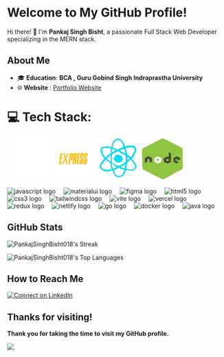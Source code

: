 # Welcome to My GitHub Profile!

Hi there! 👋 I'm **Pankaj Singh Bisht**, a passionate Full Stack Web Developer specializing in the MERN stack.
## About Me

- 🎓 **Education**: **BCA , Guru Gobind Singh Indraprastha University**
-  🌐  **Website** : <a href="https://pankajsbisht18.vercel.app" target="_blank">Portfolio Website</a>
  


# 💻 Tech Stack:

<p align="left">
  <img src="https://github.com/PankajSinghBisht018/PankajSinghBisht018/raw/main/assets/MONGODB.gif" alt="MongoDB" width="100" height="100"/>
  <img src="https://github.com/PankajSinghBisht018/PankajSinghBisht018/raw/main/assets/EXPRESS.gif" alt="Express.js" width="100" height="100"/>
  <img src="https://github.com/PankajSinghBisht018/PankajSinghBisht018/raw/main/assets/REACT.gif" alt="React.js" width="100" height="100"/>
  <img src="https://github.com/PankajSinghBisht018/PankajSinghBisht018/raw/main/assets/NODEJS.gif" alt="Node.js" width="100" height="100"/>
</p>

<div align="left">
  <img src="https://skillicons.dev/icons?i=js" height="49" alt="javascript logo"  />
  <img width="10" />
  <img src="https://skillicons.dev/icons?i=materialui" height="49" alt="materialui logo"  />
  <img width="10" />
  <img src="https://skillicons.dev/icons?i=figma" height="49" alt="figma logo"  />
  <img width="10" />
  <img src="https://skillicons.dev/icons?i=html" height="49" alt="html5 logo"  />
  <img width="10" />
  <img src="https://skillicons.dev/icons?i=css" height="49" alt="css3 logo"  />
  <img width="10" />
  <img src="https://skillicons.dev/icons?i=tailwind" height="49" alt="tailwindcss logo"  />
  <img width="10" />
  <img src="https://skillicons.dev/icons?i=vite" height="49" alt="vite logo"  />
  <img width="10" />
  <img src="https://skillicons.dev/icons?i=vercel" height="49" alt="vercel logo"  />
  <img width="10" />
  <img src="https://skillicons.dev/icons?i=redux" height="49" alt="redux logo"  />
  <img width="10" />
  <img src="https://skillicons.dev/icons?i=netlify" height="49" alt="netlify logo"  />
  <img width="10" />
  <img src="https://skillicons.dev/icons?i=go" height="49" alt="go logo"  />
  <img width="10" />
  <img src="https://skillicons.dev/icons?i=docker" height="49" alt="docker logo"  />
  <img width="10" />
  <img src="https://skillicons.dev/icons?i=java" height="49" alt="java logo"  />
</div>

## GitHub Stats

![PankajSinghBisht018's Streak](https://github-readme-streak-stats.herokuapp.com/?user=PankajSinghBisht018&theme=outrun&hide_border=true)


![PankajSinghBisht018's Top Languages](https://github-readme-stats.vercel.app/api/top-langs/?username=PankajSinghBisht018&theme=outrun&show_icons=true&hide_border=true&layout=compact)


## How to Reach Me

[![Connect on LinkedIn](https://img.shields.io/badge/LinkedIn-0077B5?style=for-the-badge&logo=linkedin&logoColor=white)](https://www.linkedin.com/in/pankaj-singh-bisht1800/)

## Thanks for visiting!

**Thank you for taking the time to visit my GitHub profile.**

[![](https://visitcount.itsvg.in/api?id=PankajSinghBisht018&icon=2&color=0)](https://visitcount.itsvg.in)  
